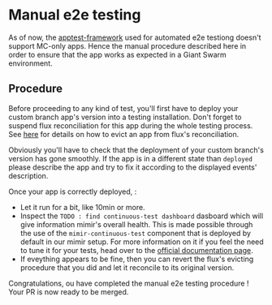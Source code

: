 # Manual e2e testing

As of now, the [apptest-framework](https://github.com/giantswarm/apptest-framework) used for automated e2e testiong doesn't support MC-only apps. Hence the manual procedure described here in order to ensure that the app works as expected in a Giant Swarm environment.

## Procedure

Before proceeding to any kind of test, you'll first have to deploy your custom branch app's version into a testing installation. Don't forget to suspend flux reconciliation for this app during the whole testing process. See [here](https://intranet.giantswarm.io/docs/dev-and-releng/flux/suspending-flux/#how-to-be-more-granular--subtle-with-suspending-resources-and-why-be-careful-with-this) for details on how to evict an app from flux's reconciliation.

Obviously you'll have to check that the deployment of your custom branch's version has gone smoothly. If the app is in a different state than `deployed` please describe the app and try to fix it according to the displayed events' description.

Once your app is correctly deployed,  :

- Let it run for a bit, like 10min or more.
- Inspect the `TODO : find continuous-test dashboard` dasboard which will give information mimir's overall health. This is made possible through the use of the `mimir-continuous-test` component that is deployed by default in our mimir setup. For more information on it if you feel the need to tune it for your tests, head over to the [official documentation page](https://grafana.com/docs/mimir/latest/manage/tools/mimir-continuous-test/).
- If eveything appears to be fine, then you can revert the flux's evicting procedure that you did and let it reconcile to its original version.

Congratulations, ou have completed the manual e2e testing procedure ! Your PR is now ready to be merged.
